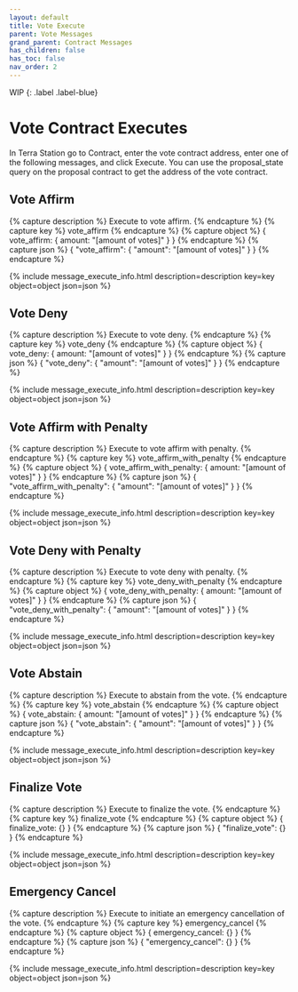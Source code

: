 ```yaml
---
layout: default
title: Vote Execute
parent: Vote Messages
grand_parent: Contract Messages
has_children: false
has_toc: false
nav_order: 2
---
```


WIP
{: .label .label-blue}

# Vote Contract Executes
In Terra Station go to Contract, enter the vote contract address, enter one of the following messages, and click Execute. You can use the proposal_state query on the proposal contract to get the address of the vote contract. 

## Vote Affirm
{% capture description %}
Execute to vote affirm.
{% endcapture %}
{% capture key %}
vote_affirm
{% endcapture %}
{% capture object %}
{
  vote_affirm: {
    amount: "[amount of votes]"
  }
}
{% endcapture %}
{% capture json %}
{
  "vote_affirm": {
    "amount": "[amount of votes]"
  }
}
{% endcapture %}

{% include message_execute_info.html description=description key=key object=object json=json %}

## Vote Deny
{% capture description %}
Execute to vote deny.
{% endcapture %}
{% capture key %}
vote_deny
{% endcapture %}
{% capture object %}
{
  vote_deny: {
    amount: "[amount of votes]"
  }
}
{% endcapture %}
{% capture json %}
{
  "vote_deny": {
    "amount": "[amount of votes]"
  }
}
{% endcapture %}

{% include message_execute_info.html description=description key=key object=object json=json %}

## Vote Affirm with Penalty
{% capture description %}
Execute to vote affirm with penalty. 
{% endcapture %}
{% capture key %}
vote_affirm_with_penalty
{% endcapture %}
{% capture object %}
{
  vote_affirm_with_penalty: {
    amount: "[amount of votes]"
  }
}
{% endcapture %}
{% capture json %}
{
  "vote_affirm_with_penalty": {
    "amount": "[amount of votes]"
  }
}
{% endcapture %}

{% include message_execute_info.html description=description key=key object=object json=json %}

## Vote Deny with Penalty
{% capture description %}
Execute to vote deny with penalty. 
{% endcapture %}
{% capture key %}
vote_deny_with_penalty
{% endcapture %}
{% capture object %}
{
  vote_deny_with_penalty: {
    amount: "[amount of votes]"
  }
}
{% endcapture %}
{% capture json %}
{
  "vote_deny_with_penalty": {
    "amount": "[amount of votes]"
  }
}
{% endcapture %}

{% include message_execute_info.html description=description key=key object=object json=json %}

## Vote Abstain
{% capture description %}
Execute to abstain from the vote.
{% endcapture %}
{% capture key %}
vote_abstain
{% endcapture %}
{% capture object %}
{
  vote_abstain: {
    amount: "[amount of votes]"
  }
}
{% endcapture %}
{% capture json %}
{
  "vote_abstain": {
    "amount": "[amount of votes]"
  }
}
{% endcapture %}

{% include message_execute_info.html description=description key=key object=object json=json %}

## Finalize Vote
{% capture description %}
Execute to finalize the vote. 
{% endcapture %}
{% capture key %}
finalize_vote
{% endcapture %}
{% capture object %}
{
  finalize_vote: {} 
}
{% endcapture %}
{% capture json %}
{
  "finalize_vote": {}
}
{% endcapture %}

{% include message_execute_info.html description=description key=key object=object json=json %}

## Emergency Cancel
{% capture description %}
Execute to initiate an emergency cancellation of the vote. 
{% endcapture %}
{% capture key %}
emergency_cancel
{% endcapture %}
{% capture object %}
{
  emergency_cancel: {}
}
{% endcapture %}
{% capture json %}
{
  "emergency_cancel": {}
}
{% endcapture %}

{% include message_execute_info.html description=description key=key object=object json=json %}